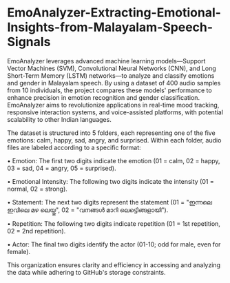 # EmoAnalyzer-Extracting-Emotional-Insights-from-Malayalam-Speech-Signals
EmoAnalyzer leverages advanced machine learning models—Support Vector Machines (SVM), Convolutional Neural Networks (CNN), and Long Short-Term Memory (LSTM) networks—to analyze and classify emotions and gender in Malayalam speech. By using a dataset of 400 audio samples from 10 individuals, the project compares these models' performance to enhance precision in emotion recognition and gender classification. EmoAnalyzer aims to revolutionize applications in real-time mood tracking, responsive interaction systems, and voice-assisted platforms, with potential scalability to other Indian languages.

The dataset is structured into 5 folders, each representing one of the five emotions: calm, happy, sad, angry, and surprised. Within each folder, audio files are labeled according to a specific format:

• Emotion: The first two digits indicate the emotion (01 = calm, 02 = happy, 03 = sad,
04 = angry, 05 = surprised).

• Emotional Intensity: The following two digits indicate the intensity (01 = normal, 02
= strong).

• Statement: The next two digits represent the statement (01 = "ഇന്നലെ ഇവിലെ
മഴ ലെയ്തു", 02 = "വനങ്ങൾ മാറി ലെട്ടിെങ്ങളായി").

• Repetition: The following two digits indicate repetition (01 = 1st repetition, 02 = 2nd
repetition).

• Actor: The final two digits identify the actor (01-10; odd for male, even for female).

This organization ensures clarity and efficiency in accessing and analyzing the data while adhering to GitHub's storage constraints.
